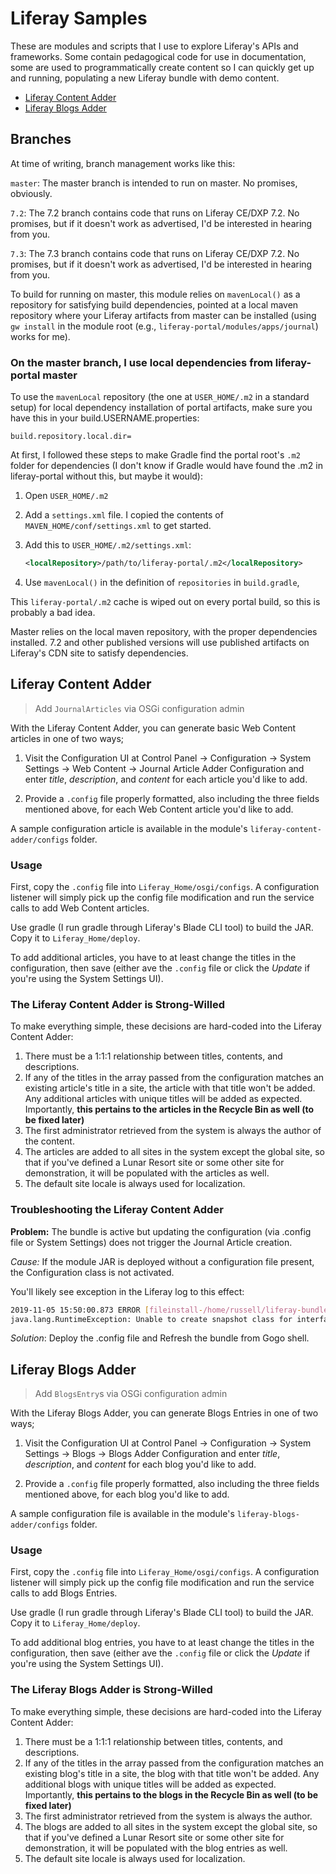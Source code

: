 # Liferay Samples

These are modules and scripts that I use to explore Liferay's APIs and frameworks. Some contain pedagogical code for use in documentation, some are used to programmatically create content so I can quickly get up and running, populating a new Liferay bundle with demo content.

- [Liferay Content Adder](#liferay-content-adder)
- [Liferay Blogs Adder](#liferay-blogs-adder)

## Branches

At time of writing, branch management works like this:

`master`: The master branch is intended to run on master. No promises, obviously.

`7.2`: The 7.2 branch contains code that runs on Liferay CE/DXP 7.2. No promises, but if it doesn't work as advertised, I'd be interested in hearing from you.

`7.3`: The 7.3 branch contains code that runs on Liferay CE/DXP 7.2. No promises, but if it doesn't work as advertised, I'd be interested in hearing from you.

To build for running on master, this module relies on `mavenLocal()` as a repository for satisfying build dependencies, pointed at a local maven repository where your Liferay artifacts from master can be installed (using `gw install` in the module root (e.g., `liferay-portal/modules/apps/journal`) works for me). 

### On the master branch, I use local dependencies from liferay-portal master

To use the `mavenLocal` repository (the one at `USER_HOME/.m2` in a standard setup) for local dependency installation of portal artifacts, make sure you have this in your build.USERNAME.properties:

    build.repository.local.dir=

At first, I followed these steps to make Gradle find the portal root's `.m2` folder for dependencies (I don't know if Gradle would have found the .m2 in liferay-portal without this, but maybe it would):

1.  Open `USER_HOME/.m2`
2.  Add a `settings.xml` file. I copied the contents of `MAVEN_HOME/conf/settings.xml` to get started.
3.  Add this to `USER_HOME/.m2/settings.xml`: 

    ```xml
    <localRepository>/path/to/liferay-portal/.m2</localRepository>
    ```

4.  Use `mavenLocal()` in the definition of `repositories` in `build.gradle`, 

This `liferay-portal/.m2` cache is wiped out on every portal build, so this is probably a bad idea.

Master relies on the local maven repository, with the proper dependencies installed. 7.2 and other published versions will use published artifacts on Liferay's CDN site to satisfy dependencies.

## Liferay Content Adder

> Add `JournalArticles` via OSGi configuration admin

With the Liferay Content Adder, you can generate basic Web Content articles in one of two ways;

1.  Visit the Configuration UI at Control Panel &rarr; Configuration &rarr; System Settings &rarr; 
Web Content &rarr; Journal Article Adder Configuration and enter _title_, _description_, and _content_ for each article you'd like to add.

2.  Provide a `.config` file properly formatted, also including the three fields mentioned above, for each Web Content article you'd like to add.

A sample configuration article is available in the module's `liferay-content-adder/configs` folder.

### Usage

First, copy the `.config` file into `Liferay_Home/osgi/configs`. A configuration listener will simply pick up the config file modification and run the service calls to add Web Content articles.

Use gradle (I run gradle through Liferay's Blade CLI tool) to build the JAR. Copy it to `Liferay_Home/deploy`.

To add additional articles, you have to at least change the titles in the configuration, then save (either ave the `.config` file or click the _Update_ if you're using the System Settings UI).

### The Liferay Content Adder is Strong-Willed

To make everything simple, these decisions are hard-coded into the Liferay Content Adder:

1.  There must be a 1:1:1 relationship between titles, contents, and descriptions.
2.  If any of the titles in the array passed from the configuration matches an existing article's title in a site, the article with that title won't be added. Any additional articles with unique titles will be added as expected. Importantly, **this pertains to the articles in the Recycle Bin as well (to be fixed later)**
3.  The first administrator retrieved from the system is always the author of the content.
4.  The articles are added to all sites in the system except the global site, so that if you've defined a Lunar Resort site or some other site for demonstration, it will be populated with the articles as well. 
5.  The default site locale is always used for localization.

### Troubleshooting the Liferay Content Adder

**Problem:** The bundle is active but updating the configuration (via .config file or System Settings) does not trigger the Journal Article creation.

_Cause:_ If the module JAR is deployed without a configuration file present, the Configuration class is not activated.

You'll likely see exception in the Liferay log to this effect:

```bash
2019-11-05 15:50:00.873 ERROR [fileinstall-/home/russell/liferay-bundles/master/osgi/modules][JournalArticleAdder:93] bundle com.liferay.docs.content.adder:1.0.0 (1013)[com.liferay.docs.content.adder.JournalArticleAdder(6785)] : The activate method has thrown an exception 
java.lang.RuntimeException: Unable to create snapshot class for interface com.liferay.docs.content.adder.JournalArticleAdderConfiguration
```

_Solution_: Deploy the .config file and Refresh the bundle from Gogo shell.

## Liferay Blogs Adder

> Add `BlogsEntry`s via OSGi configuration admin

With the Liferay Blogs Adder, you can generate Blogs Entries in one of two ways;

1.  Visit the Configuration UI at Control Panel &rarr; Configuration &rarr; System Settings &rarr; 
Blogs &rarr; Blogs Adder Configuration and enter _title_, _description_, and _content_ for each blog you'd like to add.

2.  Provide a `.config` file properly formatted, also including the three fields mentioned above, for each blog you'd like to add.

A sample configuration file is available in the module's `liferay-blogs-adder/configs` folder.

### Usage

First, copy the `.config` file into `Liferay_Home/osgi/configs`. A configuration listener will simply pick up the config file modification and run the service calls to add Blogs Entries.

Use gradle (I run gradle through Liferay's Blade CLI tool) to build the JAR. Copy it to `Liferay_Home/deploy`.

To add additional blog entries, you have to at least change the titles in the configuration, then save (either ave the `.config` file or click the _Update_ if you're using the System Settings UI).

### The Liferay Blogs Adder is Strong-Willed

To make everything simple, these decisions are hard-coded into the Liferay Content Adder:

1.  There must be a 1:1:1 relationship between titles, contents, and descriptions.
2.  If any of the titles in the array passed from the configuration matches an existing blog's title in a site, the blog with that title won't be added. Any additional blogs with unique titles will be added as expected. Importantly, **this pertains to the blogs in the Recycle Bin as well (to be fixed later)**
3.  The first administrator retrieved from the system is always the author.
4.  The blogs are added to all sites in the system except the global site, so that if you've defined a Lunar Resort site or some other site for demonstration, it will be populated with the blog entries as well. 
5.  The default site locale is always used for localization.

